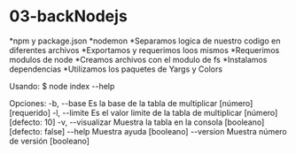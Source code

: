# 03-backNodejs

*npm y package.json
*nodemon
*Separamos logica de nuestro codigo en diferentes archivos
*Exportamos y requerimos loos mismos
*Requerimos modulos de node
*Creamos archivos con el modulo de fs
*Instalamos dependencias
*Utilizamos los paquetes de Yargs y Colors

Usando:
$ node index --help

Opciones:
  -b, --base        Es la base de la tabla de multiplicar   [número] [requerido]
  -l, --limite      Es el valor limite de la tabla de multiplicar
                                                          [número] [defecto: 10]
  -v, --visualizar  Muestra la tabla en la consola   [booleano] [defecto: false]
      --help        Muestra ayuda                                     [booleano]
      --version     Muestra número de versión                         [booleano]
